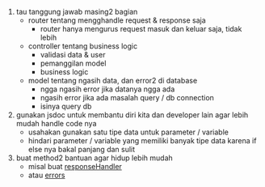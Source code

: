 1. tau tanggung jawab masing2 bagian
   - router tentang mengghandle request & response saja
     - router hanya mengurus request masuk dan keluar saja, tidak lebih
   - controller tentang business logic
     - validasi data & user
     - pemanggilan model
     - business logic
   - model tentang ngasih data, dan error2 di database
     - ngga ngasih error jika datanya ngga ada
     - ngasih error jika ada masalah query / db connection
     - isinya query db
2. gunakan jsdoc untuk membantu diri kita dan developer lain agar lebih mudah handle code nya
   - usahakan gunakan satu tipe data untuk parameter / variable
   - hindari parameter / variable yang memiliki banyak tipe data
     karena if else nya bakal panjang dan sulit
3. buat method2 bantuan agar hidup lebih mudah
   - misal buat [responseHandler](responseHandler.js)
   - atau [errors](errors.js)
